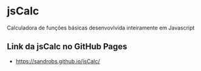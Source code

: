 # jsCalc

Calculadora de funções básicas desenvovlvida inteiramente em Javascript

## Link da jsCalc no GitHub Pages

- https://sandrobs.github.io/jsCalc/
